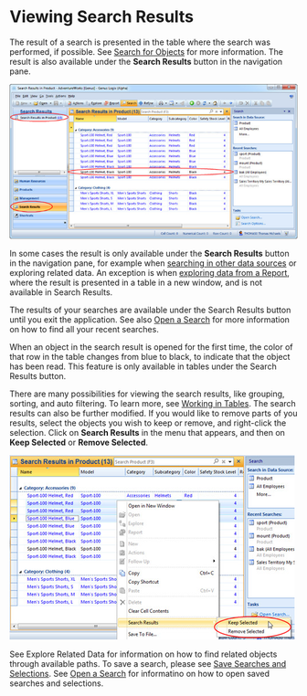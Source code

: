 # Viewing Search Results

The result of a search is presented in the table where the search was performed, if possible. See [Search for Objects](search-for-objects.md) for more information. The result is also available under the **Search Results** button in the navigation pane.

![ID3F7F6C22D21246E5.jpg](media/ID3F7F6C22D21246E5.jpg)

In some cases the result is only available under the **Search Results** button in the navigation pane, for example when [searching in other data sources](search-for-other-data-sources.md) or <a id="ID485CC88469A94C62" title="" class="articleLink">exploring related data</a>. An exception is when [exploring data from a Report](../analyze-report-and-discover/report/navigate-filters-and-explore-data.md), where the result is presented in a table in a new window, and is not available in Search Results.

The results of your searches are available under the Search Results button until you exit the application. See also [Open a Search](open-a-search.md) for more information on how to find all your recent searches.

When an object in the search result is opened for the first time, the color of that row in the table changes from blue to black, to indicate that the object has been read. This feature is only available in tables under the Search Results button.

There are many possibilities for viewing the search results, like grouping, sorting, and auto filtering. To learn more, see [Working in Tables](../navigate-view-modify-and-control/working-in-tables/working-in-tables.md). The search results can also be further modified. If you would like to remove parts of you results, select the objects you wish to keep or remove, and right-click the selection. Click on **Search Results** in the menu that appears, and then on **Keep Selected** or **Remove Selected**.

 ![IDE344EA821E484F4A.jpg](media/IDE344EA821E484F4A.jpg)  

See <a id="ID485CC88469A94C62" title="" class="articleLink">Explore Related Data</a> for information on how to find related objects through available paths. To save a search, please see [Save Searches and Selections](save-searches-and-selections.md). See [Open a Search](open-a-search.md) for informatino on how to open saved searches and selections.